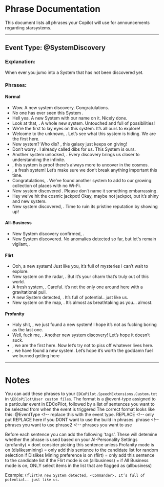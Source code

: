 # Phrase Documentation

This document lists all phrases your Copilot will use for announcements regarding starsystems.

---

## Event Type: @SystemDiscovery

### Explanation:
When ever you jumo into a System that has not been discovered yet.

### Phrases:

#### **Normal**
- Wow. A new system discovery. Congratulations.
- No one has ever seen this System <Commander>.
- Hell yea. A new System with our name on it. Nicely done.
- Look at that, <Commander>. A whole new system. Untouched and full of possibilities!
- We’re the first to lay eyes on this system. It’s all ours to explore!
- Welcome to the unknown, <Commander>. Let’s see what this system is hiding. We are the first here.
- New system? Who dis? <Commander>, this galaxy just keeps on giving!
- Don’t worry <Commander>. I already called dibs for us. This System is ours.
- Another system unlocked, <Commander>. Every discovery brings us closer to understanding the infinite.
- <Commander>, this system is proof there’s always more to uncover in the cosmos.
- <Commander>, a fresh system! Let’s make sure we don’t break anything important this time.
- Congratulations, <Commander>. We’ve found another system to add to our growing collection of places with no Wi-Fi.
- New system discovered <Commander>. Please don’t name it something embarrassing.
- Hey we’ve hit the cosmic jackpot! Okay, maybe not jackpot, but it’s shiny and new system.
- New system discovered, <Commander>. Time to ruin its pristine reputation by showing up!

#### **All-Business**
- New System discovery confirmed, <Commander>.
- New System discovered. No anomalies detected so far, but let's remain vigilant, <Commander>.

#### **Flirt**
- Ooh, a new system! Just like you, it’s full of mysteries I can’t wait to explore.
- New system on the radar, <Commander>. But it’s your charm that’s truly out of this world.
- A fresh system, <Commander>. Careful. it’s not the only one around here with a gravitational pull.
- A new System detected, <Commander>. It’s full of potential.. just like us.
- New system on the map, <Commander>. It’s almost as breathtaking as you... almost.

#### **Profanity**
- Holy shit, <Commander>, we just found a new system! I hope it’s not as fucking boring as the last one.
- Well, fuck me, <Commander>. Another new system discovery! Let’s hope it doesn’t suck.
- <Commander>, we are the first here. Now let’s try not to piss off whatever lives here.
- <Commander>, we have found a new system. Let’s hope it’s worth the goddamn fuel we burned getting here

---

# Notes

You can add these phrases to your `EDCoPilot.SpeechExtensions.Custom.txt` in `\EDCoPilot\User custom files`.
The format is a @event-type assigned to a particular event in EDCoPilot, followed by a list of sentences you want to be selected from when the event is triggered
The correct format looks like this:
@EventType <!-- replace this with the event type.
REPLACE <!-- only put REPLACE here if you DONT want to use the build in phrases.
phrase <!-- phrases you want to use 
phrase2 <!-- phrases you want to use 

Before each sentence you can add the following 'tags'. These will detemine whether the phrase is used based on your AI-Personality Settings
(profanity) = dont consider picking this sentence unless Profanity mode is on
(dislikesmining) = only add this sentence to the candidate list for random selection if Dislikes Mining preference is on
(flirt) = only add this sentence to the candidate list if the Flirt mode is on
(allbusiness) = if All Business mode is on, ONLY select items in the list that are flagged as (allbusiness)

Example:
`(flirt)A new System detected, <Commander>. It’s full of potential.. just like us.`
